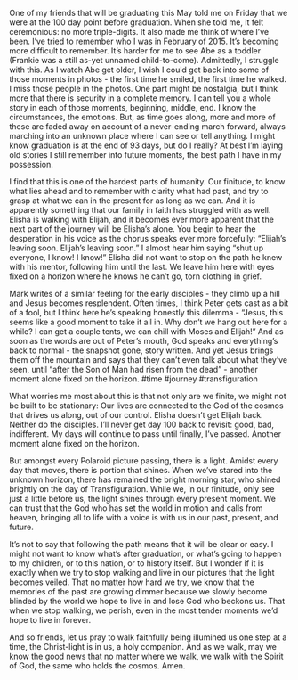 One of my friends that will be graduating this May told me on Friday that we were at the 100 day point before graduation.  When she told me, it felt ceremonious: no more triple-digits.  It also made me think of where I’ve been. I’ve tried to remember who I was in February of 2015.  It’s becoming more difficult to remember.  It’s harder for me to see Abe as a toddler (Frankie was a still as-yet unnamed child-to-come).  Admittedly, I struggle with this.  As I watch Abe get older, I wish I could get back into some of those moments in photos - the first time he smiled, the first time he walked.  I miss those people in the photos.  One part might be nostalgia, but I think more that there is security in a complete memory.  I can tell you a whole story in each of those moments, beginning, middle, end.  I know the circumstances, the emotions.  But, as time goes along, more and more of these are faded away on account of a never-ending march forward, always marching into an unknown place where I can see or tell anything.  I might know graduation is at the end of 93 days, but do I really?  At best I’m laying old stories I still remember into future moments, the best path I have in my possession.

I find that this is one of the hardest parts of humanity.  Our finitude, to know what lies ahead and to remember with clarity what had past, and try to grasp at what we can in the present for as long as we can.  And it is apparently something that our family in faith has struggled with as well.  Elisha is walking with Elijah, and it becomes ever more apparent that the next part of the journey will be Elisha’s alone.  You begin to hear the desperation in his voice as the chorus speaks ever more forcefully: “Elijah’s leaving soon.  Elijah’s leaving soon.”  I almost hear him saying “shut up everyone, I know!  I know!”  Elisha did not want to stop on the path he knew with his mentor, following him until the last.  We leave him here with eyes fixed on a horizon where he knows he can’t go, torn clothing in grief.

Mark writes of a similar feeling for the early disciples - they climb up a hill and Jesus becomes resplendent.  Often times, I think Peter gets cast as a bit of a fool, but I think here he’s speaking honestly this dilemma - “Jesus, this seems like a good moment to take it all in.  Why don’t we hang out here for a while?  I can get a couple tents, we can chill with Moses and Elijah!”  And as soon as the words are out of Peter’s mouth, God speaks and everything’s back to normal - the snapshot gone, story written.  And yet Jesus brings them off the mountain and says that they can’t even talk about what they’ve seen, until “after the Son of Man had risen from the dead” - another moment alone fixed on the horizon. #time #journey #transfiguration 

What worries me most about this is that not only are we finite, we might not be built to be stationary:  Our lives are connected to the God of the cosmos that drives us along, out of our control.  Elisha doesn’t get Elijah back.  Neither do the disciples.  I’ll never get day 100 back to revisit: good, bad, indifferent.  My days will continue to pass until finally, I’ve passed.  Another moment alone fixed on the horizon.

But amongst every Polaroid picture passing, there is a light.  Amidst every day that moves, there is portion that shines.  When we’ve stared into the unknown horizon, there has remained the bright morning star, who shined brightly on the day of Transfiguration.  While we, in our finitude, only see just a little before us, the light shines through every present moment.  We can trust that the God who has set the world in motion and calls from heaven, bringing all to life with a voice is with us in our past, present, and future.  

It’s not to say that following the path means that it will be clear or easy.  I might not want to know what’s after graduation, or what’s going to happen to my children, or to this nation, or to history itself.  But I wonder if it is exactly when we try to stop walking and live in our pictures that the light becomes veiled.  That no matter how hard we try, we know that the memories of the past are growing dimmer because we slowly become blinded by the world we hope to live in and lose God who beckons us.  That when we stop walking, we perish, even in the most tender moments we’d hope to live in forever.  

And so friends, let us pray to walk faithfully being illumined us one step at a time, the Christ-light is in us, a holy companion.  And as we walk, may we know the good news that no matter where we walk, we walk with the Spirit of God, the same who holds the cosmos.  Amen.